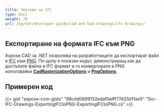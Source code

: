 ```yaml
---
title: Чертежи на IFC
type: docs
weight: 70
url: /bg/net/developer-guide/cad-and-bim-drawings/ifc-drawings/
---
```


## **Експортиране на формата IFC към PNG**

Aspose.CAD за .NET позволява на разработчиците да експортират файл в [IFC](https://docs.fileformat.com/cad/ifc/) към [PNG](https://docs.fileformat.com/image/png/). По-долу е показан кодът, демонстриращ как да достъпите файла в IFC формат и го конвертирате в PNG използвайки [**CadRasterizationOptions**](https://reference.aspose.com/cad/net/aspose.cad.imageoptions/cadrasterizationoptions) и [**PngOptions**](https://reference.aspose.com/cad/net/aspose.cad.imageoptions/pngoptions).

## Примерен код

{{< gist "aspose-com-gists" "88cdd0899132edaf0afff77d33d11ae5" "Src-IFC-Drawings-ExportingIFCtoPNG-ExportingIFCtoPNG.cs" >}}
